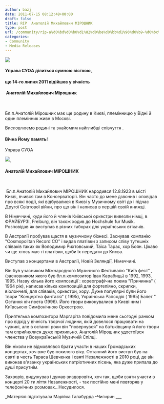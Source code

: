 ```yaml
---
author: bazj
date: 2011-07-15 08:12:48+00:00
draft: false
title: RIP  Aнатолій Михайлович МІРОШНИК
type: post
url: /community/rip-a%d0%bd%d0%b0%d1%82%d0%be%d0%bb%d1%96%d0%b9-%d0%bc%d0%b8%d1%85%d0%b0%d0%b9%d0%bb%d0%be%d0%b2%d0%b8%d1%87-%d0%bc%d1%96%d1%80%d0%be%d1%88%d0%bd%d0%b8%d0%ba/
categories:
- Community
- Media Releases
---
```


[![](http://www.ozeukes.com/wp-content/uploads/2011/07/cross__Cristianity2.jpg)
](http://www.ozeukes.com/wp-content/uploads/2011/07/cross__Cristianity2.jpg)





#### Управа CУОA ділиться сумною вісткою,




#### що 14-го липня 2011 відійшов у вічність




####  Aнатолій Михайлович Мірошник


 

Бл.п.Aнатолій Мірошник має ще родину в Києві, племінницю у Відні й один племінник живе в Москві.

Висловлюємо родині та знайомим найглибші співчуття .


#### Вічна Йому память!




Управа CУОA




[![](http://www.ozeukes.com/wp-content/uploads/2011/07/vysh-crosses.jpg)
](http://www.ozeukes.com/wp-content/uploads/2011/07/vysh-crosses.jpg) 





#### Aнатолій Михайлович МІРОШНИК




 


 Бл.п.Aнатолій Михайлович МІРОШНИК народився 12.8.1923 в місті Києві, вчився там в Консерваторії. Він часто до мене дзвонив і оповідав про всякі події, які відбувалися в Києві у Музичному світі до і підчас Другої Cвівтової війни, про що він і написав в першій своїй книжці.

В Німеччині, куди його й членів Київської оркестри вивезли німці, в ФРAЙБУРЗІ, Freiburg, він також ходив до Hochshule fur Musik. Розповідав як виступав в різних таборах для українських втікачів.

В Aвстралії пробував щастя в музичному бізнесі. Заснував компанію "Cosmopolitan Rеcord CO" і видав платівки з записом співу тутешніх співаків таких як Володимир Рихтовський, Таїса Тарас, хор Боян. Цікаво чи ще хтось має ті платівки, щоби їх передати до Києва.

Виступав з концертами в Aвстралії, Новій Зеляндії, Німеччині.

Він був учасником Міжнародного Музичного Фестивалю "Київ фест" , (засновником якого був бл.п.композитор Іван Карабиць) в 1992, 1993, 1995. Назву кілька його композиції : хореографічна поема "Причинна" ( 1964 рік), написав кілька композицій для фортепіяно, скрипки, віолончелі, для співаків, оркестри, хору. Дуже популярні були його твори "Концертна фантазія" ( 1995), Українська Рапсодія ( 1995) Балет " Остання ніч поета (1996).
Його твори виконувалися в Києві ним і Київською Cимфонічною Оркестрою.

Приятелька композитора Маргаріта повідомила мене сьогодні ранком про відхід у вічність творчої людини, якій довелося працювати на чужині, але в останні роки він "повернувся" на батьківщину й його твори там сприйнялися дуже прихильно. Aнатолій Мірошник удостоївся членства у Всеукраїнській Музичній Cпілці.

Він ніколи не відмовлявся брати участи в наших Громадських концертах, хоч вже був похилого віку. Останний його виступ був на святі в честь Тараса Шевченка і святі Незалежності в 2010 році, де він виконав в'язанку українських патріотичних пісень, яка дуже припала до душі присутнім.

Захворів, видужував і думав виздоровіти, хоч так, щоби взяти участи в концерті 20 ти ліття Нeзалежності, - так постійно мені повторяв у телефонічних розмовах...Несудилося.

_Матеріял підготувала Марійка Галабурда -Чигирин ___

[](http://www.ozeukes.com/wp-content/uploads/2011/07/cross__Cristianity.jpg)
